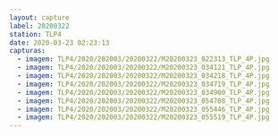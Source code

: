 ```yaml
---
layout: capture
label: 20200322
station: TLP4
date: 2020-03-23 02:23:13
capturas:
  - imagem: TLP4/2020/202003/20200322/M20200323_022313_TLP_4P.jpg
  - imagem: TLP4/2020/202003/20200322/M20200323_034121_TLP_4P.jpg
  - imagem: TLP4/2020/202003/20200322/M20200323_034218_TLP_4P.jpg
  - imagem: TLP4/2020/202003/20200322/M20200323_034719_TLP_4P.jpg
  - imagem: TLP4/2020/202003/20200322/M20200323_034900_TLP_4P.jpg
  - imagem: TLP4/2020/202003/20200322/M20200323_054708_TLP_4P.jpg
  - imagem: TLP4/2020/202003/20200322/M20200323_055446_TLP_4P.jpg
  - imagem: TLP4/2020/202003/20200322/M20200323_055519_TLP_4P.jpg
---
```

